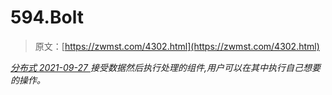 <!--yml
category: 未分类
date: 0001-01-01 00:00:00
-->

# 594.Bolt

> 原文：[https://zwmst.com/4302.html](https://zwmst.com/4302.html)

   [ *分布式* ](https://zwmst.com/%e5%88%86%e5%b8%83%e5%bc%8f)*[ <time datetime="2021-09-28T01:22:14+08:00"> 2021-09-27 </time> ](https://zwmst.com/4302.html)  接受数据然后执行处理的组件,用户可以在其中执行自己想要的操作。*